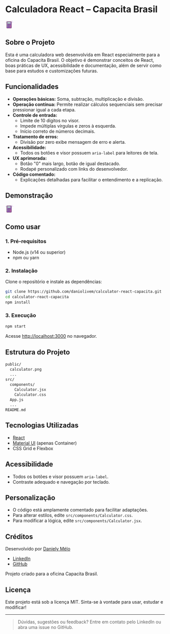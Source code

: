 # Calculadora React – Capacita Brasil

![Calculadora](public/calculator.png)

## Sobre o Projeto

Esta é uma calculadora web desenvolvida em React especialmente para a oficina do Capacita Brasil. O objetivo é demonstrar conceitos de React, boas práticas de UX, acessibilidade e documentação, além de servir como base para estudos e customizações futuras.

## Funcionalidades

- **Operações básicas:** Soma, subtração, multiplicação e divisão.
- **Operação contínua:** Permite realizar cálculos sequenciais sem precisar pressionar igual a cada etapa.
- **Controle de entrada:**
  - Limite de 10 dígitos no visor.
  - Impede múltiplas vírgulas e zeros à esquerda.
  - Início correto de números decimais.
- **Tratamento de erros:**
  - Divisão por zero exibe mensagem de erro e alerta.
- **Acessibilidade:**
  - Todos os botões e visor possuem `aria-label` para leitores de tela.
- **UX aprimorada:**
  - Botão "0" mais largo, botão de igual destacado.
  - Rodapé personalizado com links do desenvolvedor.
- **Código comentado:**
  - Explicações detalhadas para facilitar o entendimento e a replicação.

## Demonstração

![Demonstração da calculadora](public/calculator.png)

## Como usar

### 1. Pré-requisitos
- Node.js (v14 ou superior)
- npm ou yarn

### 2. Instalação

Clone o repositório e instale as dependências:

```bash
git clone https://github.com/daniolivem/calculator-react-capacita.git
cd calculator-react-capacita
npm install
```

### 3. Execução

```bash
npm start
```

Acesse [http://localhost:3000](http://localhost:3000) no navegador.

## Estrutura do Projeto

```
public/
  calculator.png
  ...
src/
  components/
    Calculator.jsx
    Calculator.css
  App.js
  ...
README.md
```

## Tecnologias Utilizadas
- [React](https://reactjs.org/)
- [Material UI](https://mui.com/) (apenas Container)
- CSS Grid e Flexbox

## Acessibilidade
- Todos os botões e visor possuem `aria-label`.
- Contraste adequado e navegação por teclado.

## Personalização
- O código está amplamente comentado para facilitar adaptações.
- Para alterar estilos, edite `src/components/Calculator.css`.
- Para modificar a lógica, edite `src/components/Calculator.jsx`.

## Créditos
Desenvolvido por [Daniely Mélo](https://www.linkedin.com/in/daniiom)

- [LinkedIn](https://www.linkedin.com/in/daniiom)
- [GitHub](https://github.com/daniolivem)

Projeto criado para a oficina Capacita Brasil.

## Licença
Este projeto está sob a licença MIT. Sinta-se à vontade para usar, estudar e modificar!

---

> Dúvidas, sugestões ou feedback? Entre em contato pelo LinkedIn ou abra uma issue no GitHub.
